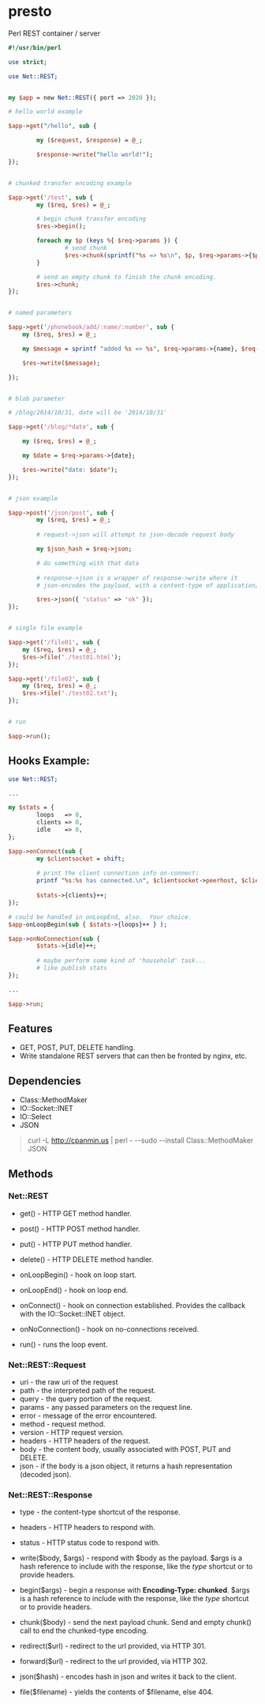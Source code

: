 presto
======

Perl REST container / server

```perl
#!/usr/bin/perl

use strict;

use Net::REST;


my $app = new Net::REST({ port => 2020 });

# hello world example

$app->get("/hello", sub {

        my ($request, $response) = @_;

        $response->write("hello world!");
});


# chunked transfer encoding example

$app->get('/test', sub {
        my ($req, $res) = @_;

        # begin chunk transfer encoding
        $res->begin();

        foreach my $p (keys %{ $req->params }) {
                # send chunk
                $res->chunk(sprintf("%s => %s\n", $p, $req->params->{$p}) );
        }

        # send an empty chunk to finish the chunk encoding.
        $res->chunk;
});


# named parameters

$app->get('/phonebook/add/:name/:number', sub {
    my ($req, $res) = @_;

    my $message = sprintf "added %s => %s", $req->params->{name}, $req->params->{number};

    $res->write($message);

});


# blob parameter

# /blog/2014/10/31, date will be '2014/10/31'

$app->get('/blog/*date', sub {

    my ($req, $res) = @_;

    my $date = $req->params->{date};

    $res->write("date: $date");
});


# json example

$app->post('/json/post', sub {
        my ($req, $res) = @_;
        
        # request->json will attempt to json-decode request body

        my $json_hash = $req->json;

        # do something with that data
        
        # response->json is a wrapper of response->write where it 
        # json-encodes the payload, with a content-type of application/json

        $res->json({ 'status' => 'ok' });
});


# single file example

$app->get('/file01', sub {
    my ($req, $res) = @_;
    $res->file('./test01.html');
});

$app->get('/file02', sub {
    my ($req, $res) = @_;
    $res->file('./test02.txt');
});


# run

$app->run();
```

## Hooks Example:
```perl
use Net::REST;

...

my $stats = {
        loops   => 0,
        clients => 0,
        idle    => 0,
};

$app->onConnect(sub {
        my $clientsocket = shift;
        
        # print the client connection info on-connect:
        printf "%s:%s has connected.\n", $clientsocket->peerhost, $clientsocket->peerport;
        
        $stats->{clients}++;
});

# could be handled in onLoopEnd, also.  Your choice.
$app-onLoopBegin(sub { $stats->{loops}++ } );

$app->onNoConnection(sub { 
        $stats->{idle}++;
        
        # maybe perform some kind of 'household' task...
        # like publish stats
});

...

$app->run;

```

## Features
- GET, POST, PUT, DELETE handling.
- Write standalone REST servers that can then be fronted by nginx, etc.

## Dependencies
- Class::MethodMaker
- IO::Socket::INET
- IO::Select
- JSON

> curl -L http://cpanmin.us | perl - --sudo --install Class::MethodMaker JSON

## Methods
### Net::REST

* get() - HTTP GET method handler.
* post() - HTTP POST method handler.
* put() - HTTP PUT method handler.
* delete() - HTTP DELETE method handler.

* onLoopBegin() - hook on loop start.
* onLoopEnd() - hook on loop end.
* onConnect() - hook on connection established.  Provides the callback with the IO::Socket::INET object.
* onNoConnection() - hook on no-connections received.

* run() - runs the loop event.  

### Net::REST::Request
* uri - the raw uri of the request
* path - the interpreted path of the request.
* query - the query portion of the request.
* params - any passed parameters on the request line.
* error - message of the error encountered.
* method - request method.
* version - HTTP request version.
* headers - HTTP headers of the request.
* body - the content body, usually associated with POST, PUT and DELETE.
* json - if the body is a json object, it returns a hash representation (decoded json).


### Net::REST::Response
* type - the content-type shortcut of the response.
* headers - HTTP headers to respond with.
* status - HTTP status code to respond with.

* write($body, $args) - respond with $body as the payload.  $args is a hash reference to include with the response, like the *type* shortcut or to provide headers.

* begin($args) - begin a response with **Encoding-Type: chunked**.  $args is a hash reference to include with the response, like the *type* shortcut or to provide headers.

* chunk($body) - send the next payload chunk.  Send and empty chunk() call to end the chunked-type encoding.
* redirect($url) - redirect to the url provided, via HTTP 301.
* forward($url) - redirect to the url provided, via HTTP 302.
* json($hash) - encodes hash in json and writes it back to the client.
* file($filename) - yields the contents of $filename, else 404.
